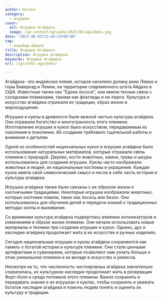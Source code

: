 ```yaml
---
author: morava
category:
  - игрушки
cover:
  alt: Игрушки Агайдека
  image: /wp-content/uploads/2023/08/agaideka.jpg
date: "2023-08-03T15:48:23+00:00"
tag:
  - индейцы-айдахо
title: Игрушки Агайдека
description: Игрушки Агайдека
keywords: Игрушки Агайдека
url: /igrushki-agajdeka/

---
```

Агайдека\- это индейское племя, которое населяло долину реки Лемхи и горы Биверхэд и Лемхи, на территории современного штата Айдахо в США. Известные также как "Едоки лосося", они имели тесные связи с соседними племенами, такими как флатхеды и не-персе. Культура и искусство агайдека отражали их традиции, образ жизни и мироощущение.

Игрушки и куклы в древности были важной частью культуры агайдека. Они отражали богатство и многогранность этого племени. Изготовление игрушек и кукол было искусством, передаваемым из поколения в поколение. Их создание требовало тщательной работы и внимания к деталям.

Одной из особенностей национальных кукол и игрушек агайдека было использование натуральных материалов, которые отражали связь племени с природой. Дерево, кости животных, камни, травы и шкуры использовались для создания игрушек. Куклы часто изображали животных и людей, их национальные костюмы и украшения. Каждая кукла имела свой символический смысл и несла в себе часть истории и культуры агайдека.

Игрушки агайдека также были связаны с их образом жизни и охотничьими традициями. Некоторые игрушки изображали животных, которых охотники ловили, таких как лосось или бизон. Они использовались для обучения детей и передачи знаний о традиционных методах охоты и выживания.

Со временем культура агайдека подверглась влиянию колонизаторов и изменениям в образе жизни племени. Они начали использовать новые материалы и техники при создании игрушек и кукол. Однако, дух и наследие агайдека продолжает жить в их искусстве и ручных изделиях.

Сегодня национальные игрушки и куклы агайдека сохраняются как память о богатой истории и культуре племени. Они стали ценными артефактами и сувенирами, которые позволяют нам узнать больше о этом уникальном племени и их вкладе в искусство и ремесла.

Несмотря на то, что численность чистокровных агайдека значительно сократилась, их культурное наследие продолжает жить в резервации Форт-Холл и среди потомков этого племени. Важно сохранять и передавать знания о их игрушках и куклах, чтобы сохранить и уважать богатое наследие агайдека и помочь людям понять и оценить их культуру и традиции.
